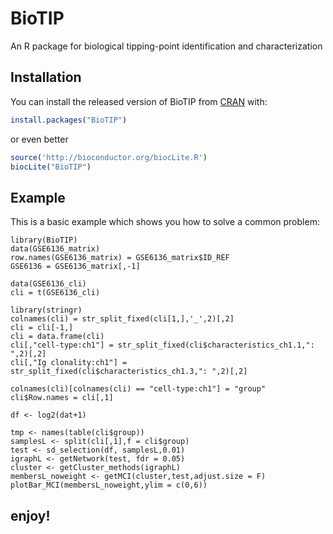 # BioTIP

<!-- badges: start -->
<!-- badges: end -->

An R package for biological tipping-point identification and characterization

## Installation

You can install the released version of BioTIP from [CRAN](https://CRAN.R-project.org) with:

``` r
install.packages("BioTIP")
```
or even better
``` r
source('http://bioconductor.org/biocLite.R')
biocLite("BioTIP")
```

## Example

This is a basic example which shows you how to solve a common problem:

```{r example}
library(BioTIP)
data(GSE6136_matrix)
row.names(GSE6136_matrix) = GSE6136_matrix$ID_REF
GSE6136 = GSE6136_matrix[,-1]

data(GSE6136_cli)
cli = t(GSE6136_cli)

library(stringr)
colnames(cli) = str_split_fixed(cli[1,],'_',2)[,2]
cli = cli[-1,]
cli = data.frame(cli)
cli[,"cell-type:ch1"] = str_split_fixed(cli$characteristics_ch1.1,": ",2)[,2]
cli[,"Ig clonality:ch1"] = str_split_fixed(cli$characteristics_ch1.3,": ",2)[,2]

colnames(cli)[colnames(cli) == "cell-type:ch1"] = "group"
cli$Row.names = cli[,1]

df <- log2(dat+1)

tmp <- names(table(cli$group))
samplesL <- split(cli[,1],f = cli$group)
test <- sd_selection(df, samplesL,0.01)
igraphL <- getNetwork(test, fdr = 0.05)
cluster <- getCluster_methods(igraphL)
membersL_noweight <- getMCI(cluster,test,adjust.size = F)
plotBar_MCI(membersL_noweight,ylim = c(0,6))
```

## enjoy!

